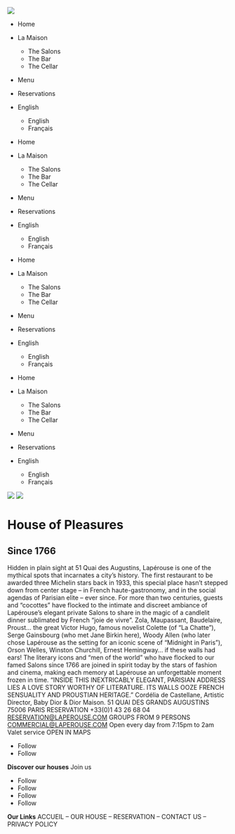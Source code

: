 ![](https://www.laperouse-paris.fr/wp-content/uploads/2022/01/logo-laperouse-black-paris.png)
  * Home
  * La Maison
    * The Salons
    * The Bar
    * The Cellar
  * Menu
  * Reservations
  * English
    * English
    * Français


  * Home
  * La Maison
    * The Salons
    * The Bar
    * The Cellar
  * Menu
  * Reservations
  * English
    * English
    * Français


  * Home
  * La Maison
    * The Salons
    * The Bar
    * The Cellar
  * Menu
  * Reservations
  * English
    * English
    * Français


  * Home
  * La Maison
    * The Salons
    * The Bar
    * The Cellar
  * Menu
  * Reservations
  * English
    * English
    * Français


![](https://www.laperouse-paris.fr/wp-content/uploads/2022/04/accueil-laperouse-maison-de-plaisirs-paris.jpg)
![](https://www.laperouse-paris.fr/wp-content/uploads/2022/04/ACCUEIL-LAPEROUSE.gif)
# House of Pleasures
## Since 1766
Hidden in plain sight at 51 Quai des Augustins, Lapérouse is one of the mythical spots that incarnates a city’s history. The first restaurant to be awarded three Michelin stars back in 1933, this special place hasn’t stepped down from center stage – in French haute-gastronomy, and in the social agendas of Parisian elite – ever since. 
For more than two centuries, guests and “cocottes” have flocked to the intimate and discreet ambiance of Lapérouse’s elegant private Salons to share in the magic of a candlelit dinner sublimated by French “joie de vivre”. 
Zola, Maupassant, Baudelaire, Proust… the great Victor Hugo, famous novelist Colette (of “La Chatte”), Serge Gainsbourg (who met Jane Birkin here), Woody Allen (who later chose Lapérouse as the setting for an iconic scene of “Midnight in Paris”), Orson Welles, Winston Churchill, Ernest Hemingway… if these walls had ears! The literary icons and “men of the world” who have flocked to our famed Salons since 1766 are joined in spirit today by the stars of fashion and cinema, making each memory at Lapérouse an unforgettable moment frozen in time.
“INSIDE THIS INEXTRICABLY ELEGANT, PARISIAN ADDRESS LIES A LOVE STORY WORTHY OF LITERATURE. ITS WALLS OOZE FRENCH SENSUALITY AND PROUSTIAN HERITAGE.”
Cordélia de Castellane, Artistic Director, Baby Dior & Dior Maison. 
51 QUAI DES GRANDS AUGUSTINS
75006 PARIS
RESERVATION
+33(0)1 43 26 68 04
RESERVATION@LAPEROUSE.COM
GROUPS FROM 9 PERSONS
COMMERCIAL@LAPEROUSE.COM
Open every day from 7:15pm to 2am
Valet service
OPEN IN MAPS
  * Follow
  * Follow


**Discover our houses**
Join us
  * Follow
  * Follow
  * Follow
  * Follow


**Our Links**
ACCUEIL – OUR HOUSE – RESERVATION – CONTACT US – PRIVACY POLICY
